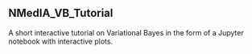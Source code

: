 NMedIA_VB_Tutorial
------------------

A short interactive tutorial on Variational Bayes in the form of a 
Jupyter notebook with interactive plots.
 
